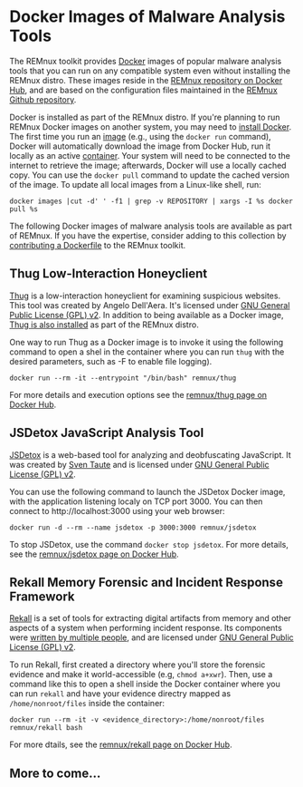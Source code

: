# Docker Images of Malware Analysis Tools

The REMnux toolkit provides [Docker](https://www.docker.com) images of popular malware analysis tools that you can run on any compatible system even without installing the REMnux distro. These images reside in the [REMnux repository on Docker Hub](https://hub.docker.com/u/remnux), and are based on the configuration files maintained in the [REMnux Github repository](https://github.com/REMnux/docker).

Docker is installed as part of the REMnux distro. If you're planning to run REMnux Docker images on another system, you may need to [install Docker](https://docs.docker.com/get-docker/). The first time you run an [image](https://jfrog.com/knowledge-base/a-beginners-guide-to-understanding-and-building-docker-images/) \(e.g., using the `docker run` command\), Docker will automatically download the image from Docker Hub, run it locally as an active [container](https://www.docker.com/resources/what-container). Your system will need to be connected to the internet to retrieve the image; afterwards, Docker will use a locally cached copy. You can use the `docker pull` command to update the cached version of the image. To update all local images from a Linux-like shell, run:

```text
docker images |cut -d' ' -f1 | grep -v REPOSITORY | xargs -I %s docker pull %s
```

The following Docker images of malware analysis tools are available as part of REMnux. If you have the expertise, consider adding to this collection by [contributing a Dockerfile](../get-involved/add-or-update-tools/contribute-a-dockerfile.md) to the REMnux toolkit.

## Thug Low-Interaction Honeyclient <a id="thug"></a>

[Thug](https://github.com/buffer/thug) is a low-interaction honeyclient for examining suspicious websites. This tool was created by Angelo Dell'Aera. It's licensed under [GNU General Public License \(GPL\) v2](https://github.com/buffer/thug/blob/master/LICENSE.txt). In addition to being available as a Docker image, [Thug is also installed](../discover-the-tools/explore+network+interactions/connecting.md#thug) as part of the REMnux distro.

One way to run Thug as a Docker image is to invoke it using the following command to open a shel in the container where you can run `thug` with the desired parameters, such as -F to enable file logging\).

```text
docker run --rm -it --entrypoint "/bin/bash" remnux/thug
```

For more details and execution options see the [remnux/thug page on Docker Hub](https://github.com/REMnux/docker/tree/master/thug).

## JSDetox JavaScript Analysis Tool <a id="jsdetox"></a>

[JSDetox](http://www.relentless-coding.com/projects/jsdetox) is a web-based tool for analyzing and deobfuscating JavaScript. It was created by [Sven Taute](https://twitter.com/sven_t) and is licensed under [GNU General Public License \(GPL\) v2](https://github.com/svent/jsdetox).

You can use the following command to launch the JSDetox Docker image, with the application listening localy on TCP port 3000. You can then connect to http://localhost:3000 using your web browser:

```text
docker run -d --rm --name jsdetox -p 3000:3000 remnux/jsdetox
```

To stop JSDetox, use  the command `docker stop jsdetox`. For more details, see the [remnux/jsdetox page on Docker Hub](https://hub.docker.com/r/remnux/jsdetox/).

## Rekall Memory Forensic and Incident Response Framework <a id="rekall"></a>

[Rekall](https://github.com/google/rekall) is a set of tools for extracting digital artifacts from memory and other aspects of a system when performing incident response. Its components were [written by multiple people](https://github.com/google/rekall/blob/master/AUTHORS.md), and are licensed under  [GNU General Public License \(GPL\) v2](https://github.com/google/rekall/blob/master/LICENSE.txt). 

To run Rekall, first created a directory where you'll store the forensic evidence and make it world-accessible \(e.g, `chmod a+xwr`\). Then, use a command like this to open a shell inside the Docker container where you can run `rekall` and have your evidence directry mapped as `/home/nonroot/files` inside the container:

```text
docker run --rm -it -v <evidence_directory>:/home/nonroot/files remnux/rekall bash
```

For more dtails, see the [remnux/rekall page on Docker Hub](https://hub.docker.com/repository/docker/remnux/rekall).

## More to come...

